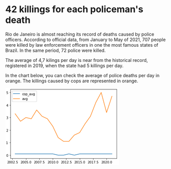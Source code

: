 # 42 killings for each policeman's death

Rio de Janeiro is almost reaching its record of deaths caused by police officers. According to official data, from January to May of 2021, 707 people were killed by law enforcement officers in one the most famous states of Brazil.  In the same period, 72 police were killed. 

The average of 4,7 kilings per day is near from the historical record, registered in 2019, when the state had 5 killings per day.

In the chart below, you can check the average of police deaths per day in orange. The killings caused by cops are represented in orange.

![chart.png](chart.png)